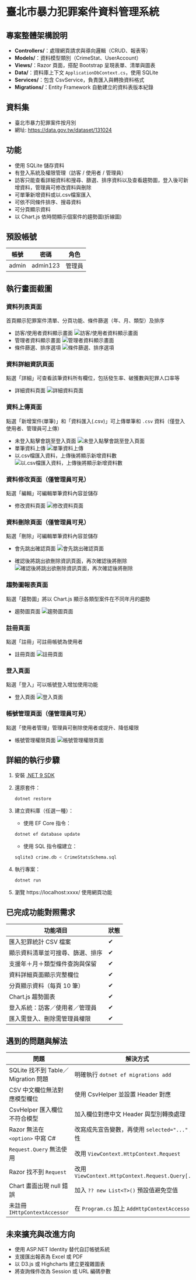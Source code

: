# 臺北市暴力犯罪案件資料管理系統

## 專案整體架構說明

- **Controllers/**：處理網頁請求與導向邏輯（CRUD、報表等）
- **Models/**：資料模型類別（CrimeStat、UserAccount）
- **Views/**：Razor 頁面，搭配 Bootstrap 呈現表單、清單與圖表
- **Data/**：資料庫上下文 `ApplicationDbContext.cs`，使用 SQLite
- **Services/**：包含 CsvService，負責匯入與轉換資料格式
- **Migrations/**：Entity Framework 自動建立的資料表版本紀錄

## 資料集

- 臺北市暴力犯罪案件按月別
- 網址: https://data.gov.tw/dataset/131024

## 功能

- 使用 SQLite 儲存資料
- 有登入系統及權限管理（訪客 / 使用者 / 管理員）
- 訪客只能查看詳細資料和搜尋、篩選、排序資料以及查看趨勢圖，登入後可新增資料，管理員可修改資料與刪除
- 可單筆新增資料或以.csv檔案匯入
- 可依不同條件排序、搜尋資料
- 可分頁顯示資料
- 以 Chart.js 依時間顯示個案件的趨勢圖(折線圖)

## 預設帳號

| 帳號  | 密碼     | 角色      |
|-------|----------|-----------|
| admin | admin123 | 管理員    |

## 執行畫面截圖

### 資料列表頁面
首頁顯示犯罪案件清單、分頁功能、條件篩選（年、月、類型）及排序

- 訪客/使用者資料顯示畫面
![訪客/使用者資料顯示畫面](image-4.png)
- 管理者資料顯示畫面
![管理者資料顯示畫面](image-5.png)
- 條件篩選、排序選項
![條件篩選、排序選項](image-9.png)

### 資料詳細資訊頁面
點選「詳細」可查看該筆資料所有欄位，包括發生率、破獲數與犯罪人口率等

- 詳細資料頁面
![詳細資料頁面](image-10.png)

### 資料上傳頁面
點選「新增案件(單筆)」和「資料匯入(.csv)」可上傳單筆和 `.csv` 資料（僅登入使用者、管理員可上傳）

- 未登入點擊會跳至登入頁面
![未登入點擊會跳至登入頁面](image-1.png)
- 單筆資料上傳
![單筆資料上傳](image-2.png)
- 以.csv檔匯入資料，上傳後將顯示新增資料數
![以.csv檔匯入資料，上傳後將顯示新增資料數](image-3.png)

### 資料修改頁面（僅管理員可見）
點選「編輯」可編輯單筆資料內容並儲存

- 修改資料頁面
![修改資料頁面](image-11.png)

### 資料刪除頁面（僅管理員可見）
點選「刪除」可編輯單筆資料內容並儲存

- 會先跳出確認頁面
![會先跳出確認頁面](image-12.png)

- 確認後將跳出欲刪除資訊頁面，再次確認後將刪除
![確認後將跳出欲刪除資訊頁面，再次確認後將刪除](image-13.png)

### 趨勢圖報表頁面
點選「趨勢圖」將以 Chart.js 顯示各類型案件在不同年月的趨勢

- 趨勢圖頁面
![趨勢圖頁面](image.png)

### 註冊頁面
點選「註冊」可註冊帳號為使用者

- 註冊頁面
![註冊頁面](image-6.png)

### 登入頁面
點選「登入」可以帳號登入增加使用功能

- 登入頁面
![登入頁面](image-7.png)

### 帳號管理頁面（僅管理員可見）
點選「使用者管理」管理員可刪除使用者或提升、降低權限

- 帳號管理權限頁面
![帳號管理權限頁面](image-8.png)

## 詳細的執行步驟

1. 安裝 [.NET 9 SDK](https://dotnet.microsoft.com/)
2. 還原套件：
   ```bash
   dotnet restore
3. 建立資料庫（任選一種）：

    - 使用 EF Core 指令：

    ```bash
    dotnet ef database update
    ```
    - 使用 SQL 指令檔建立：
    
    ```bash
    sqlite3 crime.db < CrimeStatsSchema.sql
    ```
4. 執行專案：

    ```bash
    dotnet run
5. 瀏覽 https://localhost:xxxx/ 使用網頁功能

## 已完成功能對照需求

| 功能項目 | 狀態 |
|----------|------|
| 匯入犯罪統計 CSV 檔案 | ✔ |
| 顯示資料清單並可搜尋、篩選、排序 | ✔ |
| 支援年＋月＋類型條件查詢與保留 | ✔ |
| 資料詳細頁面顯示完整欄位 | ✔ |
| 分頁顯示資料（每頁 10 筆） | ✔ |
| Chart.js 趨勢圖表 | ✔ |
| 登入系統：訪客／使用者／管理員 | ✔ |
| 匯入需登入、刪除需管理員權限 | ✔ |

## 遇到的問題與解法

| 問題 | 解決方式 |
|------|-----------|
|SQLite 找不到 Table／Migration 問題 | 明確執行 `dotnet ef migrations add` |
| CSV 中文欄位無法對應模型欄位 | 使用 CsvHelper 並設置 Header 對應 |
| CsvHelper 匯入欄位不符合模型 | 加入欄位對應中文 Header 與型別轉換處理 |
| Razor 無法在 `<option>` 中寫 C# | 改寫成先宣告變數，再使用 `selected="..."` 屬性 |
| `Request.Query` 無法使用 | 改用 `ViewContext.HttpContext.Request` |
| Razor 找不到 `Request` | 改用 `ViewContext.HttpContext.Request.Query[...]` |
| Chart 畫面出現 null 錯誤 | 加入 `?? new List<T>()` 預設值避免空值 |
| 未註冊 `IHttpContextAccessor` | 在 `Program.cs` 加上 `AddHttpContextAccessor()` |

## 未來擴充與改進方向

- 使用 ASP.NET Identity 替代自訂帳號系統
- 支援匯出報表為 Excel 或 PDF
- 以 D3.js 或 Highcharts 建立更複雜圖表
- 將查詢條件改為 Session 或 URL 編碼參數